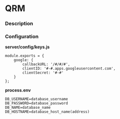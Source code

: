 # QRM

### Description



### Configuration

**server/config/keys.js**
```
module.exports = {
    google: {
        callbackURL: '/#/#/#',
        clientID: '#-#.apps.googleusercontent.com',
        clientSecret: '#-#'
    }
};
```
**process.env**
``` 
DB_USERNAME=database_username
DB_PASSWORD=database_password
DB_NAME=database_name
DB_HOSTNAME=database_host_name(address)
```